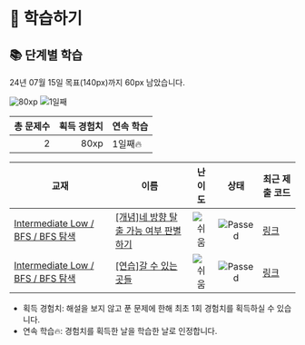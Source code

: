 # 📖 학습하기

## 📚 단계별 학습
24년 07월 15일 목표(140px)까지 60px 남았습니다.

![80xp](https://img.shields.io/badge/EXP-80xp-%235cb85c.svg?for-the-badge)
![1일째](https://img.shields.io/badge/연속학습-1일째-%23E34F26.svg?for-the-badge)

|총 문제수|획득 경험치|연속 학습|
|---:|---:|---|
2|80xp|1일째🔥|

|교재|이름|난이도|상태|최근 제출 코드|
|---|---|:---:|:---:|---|
|[Intermediate Low / BFS / BFS 탐색](https://www.codetree.ai/missions?missionId=2)|[[개념]네 방향 탈출 가능 여부 판별하기](https://www.codetree.ai/missions/2/problems/determine-escapableness-with-4-ways)|![쉬움][easy]|![Passed][passed]|[링크](https://github.com/journeythrunrun/codetree-TILs/blob/main/240715/%EB%84%A4%20%EB%B0%A9%ED%96%A5%20%ED%83%88%EC%B6%9C%20%EA%B0%80%EB%8A%A5%20%EC%97%AC%EB%B6%80%20%ED%8C%90%EB%B3%84%ED%95%98%EA%B8%B0/determine-escapableness-with-4-ways.py)|
|[Intermediate Low / BFS / BFS 탐색](https://www.codetree.ai/missions?missionId=2)|[[연습]갈 수 있는 곳들](https://www.codetree.ai/missions/2/problems/places-can-go)|![쉬움][easy]|![Passed][passed]|[링크](https://github.com/journeythrunrun/codetree-TILs/blob/main/240715/%EA%B0%88%20%EC%88%98%20%EC%9E%88%EB%8A%94%20%EA%B3%B3%EB%93%A4/places-can-go.py)|


* 획득 경험치: 해설을 보지 않고 푼 문제에 한해 최초 1회 경험치를 획득하실 수 있습니다.
* 연속 학습🔥: 경험치를 획득한 날을 학습한 날로 인정합니다.










[b5]: https://img.shields.io/badge/Bronze_5-%235D3E31.svg
[b4]: https://img.shields.io/badge/Bronze_4-%235D3E31.svg
[b3]: https://img.shields.io/badge/Bronze_3-%235D3E31.svg
[b2]: https://img.shields.io/badge/Bronze_2-%235D3E31.svg
[b1]: https://img.shields.io/badge/Bronze_1-%235D3E31.svg
[s5]: https://img.shields.io/badge/Silver_5-%23394960.svg
[s4]: https://img.shields.io/badge/Silver_4-%23394960.svg
[s3]: https://img.shields.io/badge/Silver_3-%23394960.svg
[s2]: https://img.shields.io/badge/Silver_2-%23394960.svg
[s1]: https://img.shields.io/badge/Silver_1-%23394960.svg
[g5]: https://img.shields.io/badge/Gold_5-%23FFC433.svg
[g4]: https://img.shields.io/badge/Gold_4-%23FFC433.svg
[g3]: https://img.shields.io/badge/Gold_3-%23FFC433.svg
[g2]: https://img.shields.io/badge/Gold_2-%23FFC433.svg
[g1]: https://img.shields.io/badge/Gold_1-%23FFC433.svg
[p5]: https://img.shields.io/badge/Platinum_5-%2376DDD8.svg
[p4]: https://img.shields.io/badge/Platinum_4-%2376DDD8.svg
[p3]: https://img.shields.io/badge/Platinum_3-%2376DDD8.svg
[p2]: https://img.shields.io/badge/Platinum_2-%2376DDD8.svg
[p1]: https://img.shields.io/badge/Platinum_1-%2376DDD8.svg
[passed]: https://img.shields.io/badge/Passed-%23009D27.svg
[failed]: https://img.shields.io/badge/Failed-%23D24D57.svg
[easy]: https://img.shields.io/badge/쉬움-%235cb85c.svg?for-the-badge
[medium]: https://img.shields.io/badge/보통-%23FFC433.svg?for-the-badge
[hard]: https://img.shields.io/badge/어려움-%23D24D57.svg?for-the-badge